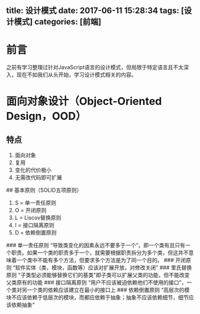 title: 设计模式
date: 2017-06-11 15:28:34
tags: [设计模式]
categories: [前端]
---
# 前言
之前有学习整理过针对JavaScript语言的设计模式，但局限于特定语言且不太深入，现在不如我们从头开始，学习设计模式相关的内容。

<!-- more -->

# 面向对象设计（Object-Oriented Design，OOD）
## 特点
<ol>
    <li>面向对象</li>
    <li>复用</li>
    <li>变化的代价极小</li>
    <li>无需改代码即可扩展</li>
</ol>
## 基本原则（SOLID五项原则）
<ol>
    <li>S = 单一责任原则</li>
    <li>O = 开闭原则</li>
    <li>L = Liscov替换原则</li>
    <li>I = 接口隔离原则</li>
    <li>D = 依赖倒置原则</li>
</ol>
### 单一责任原则
“导致类变化的因素永远不要多于一个”，即一个类有且只有一个职责。如果一个类的职责多于一个，就需要根据职责拆分为多个类，但这并不意味着一个类中不能有多个方法，但要求多个方法是为了同一个目的。
### 开闭原则
“软件实体（类，模块，函数等）应该对扩展开放，对修改关闭”
### 里氏替换原则
"子类型必须能够替换它们的基类"即子类可以扩展父类的功能，但不能改变父类原有的功能
### 接口隔离原则
“用户不应该被迫依赖他们不使用的接口”，一个类对另一个类的依赖应该建立在最小的接口上
### 依赖倒置原则
“高层次的模块不应该依赖于低层次的模块，而都应依赖于抽象；抽象不应该依赖细节，细节应该依赖抽象”